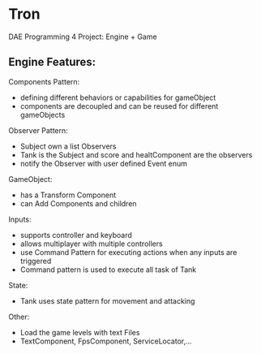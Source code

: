 # Tron
DAE Programming 4 Project: Engine + Game

## Engine Features:
Components Pattern: 
- defining different behaviors or capabilities for gameObject
- components are decoupled and can be reused for different gameObjects

Observer Pattern:  
- Subject own a list Observers
- Tank is the Subject and score and healtComponent are the observers
- notify the Observer with user defined Event enum 

GameObject: 
- has a Transform Component 
- can Add Components and children

Inputs: 
- supports controller and keyboard 
- allows multiplayer with multiple controllers
- use Command Pattern for executing actions when any inputs are triggered
- Command pattern is used to execute all task of Tank

State:
- Tank uses state pattern for movement and attacking

Other:
- Load the game levels with text Files
- TextComponent, FpsComponent, ServiceLocator,...
